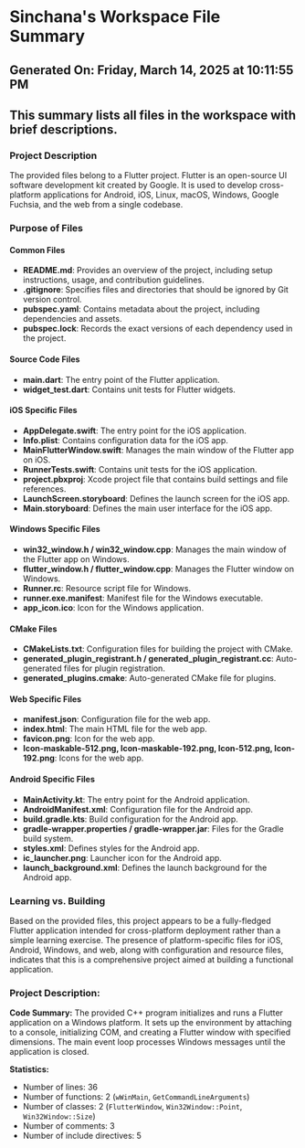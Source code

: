 # Sinchana's Workspace File Summary
## Generated On: Friday, March 14, 2025 at 10:11:55 PM
This summary lists all files in the workspace with brief descriptions.
---
### Project Description
The provided files belong to a Flutter project. Flutter is an open-source UI software development kit created by Google. It is used to develop cross-platform applications for Android, iOS, Linux, macOS, Windows, Google Fuchsia, and the web from a single codebase.

### Purpose of Files

#### Common Files
- **README.md**: Provides an overview of the project, including setup instructions, usage, and contribution guidelines.
- **.gitignore**: Specifies files and directories that should be ignored by Git version control.
- **pubspec.yaml**: Contains metadata about the project, including dependencies and assets.
- **pubspec.lock**: Records the exact versions of each dependency used in the project.

#### Source Code Files
- **main.dart**: The entry point of the Flutter application.
- **widget_test.dart**: Contains unit tests for Flutter widgets.

#### iOS Specific Files
- **AppDelegate.swift**: The entry point for the iOS application.
- **Info.plist**: Contains configuration data for the iOS app.
- **MainFlutterWindow.swift**: Manages the main window of the Flutter app on iOS.
- **RunnerTests.swift**: Contains unit tests for the iOS application.
- **project.pbxproj**: Xcode project file that contains build settings and file references.
- **LaunchScreen.storyboard**: Defines the launch screen for the iOS app.
- **Main.storyboard**: Defines the main user interface for the iOS app.

#### Windows Specific Files
- **win32_window.h / win32_window.cpp**: Manages the main window of the Flutter app on Windows.
- **flutter_window.h / flutter_window.cpp**: Manages the Flutter window on Windows.
- **Runner.rc**: Resource script file for Windows.
- **runner.exe.manifest**: Manifest file for the Windows executable.
- **app_icon.ico**: Icon for the Windows application.

#### CMake Files
- **CMakeLists.txt**: Configuration files for building the project with CMake.
- **generated_plugin_registrant.h / generated_plugin_registrant.cc**: Auto-generated files for plugin registration.
- **generated_plugins.cmake**: Auto-generated CMake file for plugins.

#### Web Specific Files
- **manifest.json**: Configuration file for the web app.
- **index.html**: The main HTML file for the web app.
- **favicon.png**: Icon for the web app.
- **Icon-maskable-512.png, Icon-maskable-192.png, Icon-512.png, Icon-192.png**: Icons for the web app.

#### Android Specific Files
- **MainActivity.kt**: The entry point for the Android application.
- **AndroidManifest.xml**: Configuration file for the Android app.
- **build.gradle.kts**: Build configuration for the Android app.
- **gradle-wrapper.properties / gradle-wrapper.jar**: Files for the Gradle build system.
- **styles.xml**: Defines styles for the Android app.
- **ic_launcher.png**: Launcher icon for the Android app.
- **launch_background.xml**: Defines the launch background for the Android app.

### Learning vs. Building
Based on the provided files, this project appears to be a fully-fledged Flutter application intended for cross-platform deployment rather than a simple learning exercise. The presence of platform-specific files for iOS, Android, Windows, and web, along with configuration and resource files, indicates that this is a comprehensive project aimed at building a functional application. 
### Project Description:
 **Code Summary:**
The provided C++ program initializes and runs a Flutter application on a Windows platform. It sets up the environment by attaching to a console, initializing COM, and creating a Flutter window with specified dimensions. The main event loop processes Windows messages until the application is closed.

**Statistics:**
- Number of lines: 36
- Number of functions: 2 (`wWinMain`, `GetCommandLineArguments`)
- Number of classes: 2 (`FlutterWindow`, `Win32Window::Point`, `Win32Window::Size`)
- Number of comments: 3
- Number of include directives: 5
